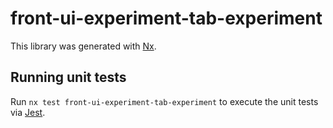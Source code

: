 # front-ui-experiment-tab-experiment

This library was generated with [Nx](https://nx.dev).

## Running unit tests

Run `nx test front-ui-experiment-tab-experiment` to execute the unit tests via [Jest](https://jestjs.io).
